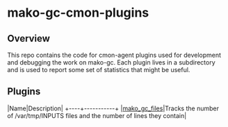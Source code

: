 # mako-gc-cmon-plugins

## Overview

This repo contains the code for cmon-agent plugins used for development and
debugging the work on mako-gc. Each plugin lives in a subdirectory and is used
to report some set of statistics that might be useful.

## Plugins

|Name|Description|
+----+-----------+
|[mako_gc_files](./mako_gc_files)|Tracks the number of /var/tmp/INPUTS files and the number of lines they contain|
